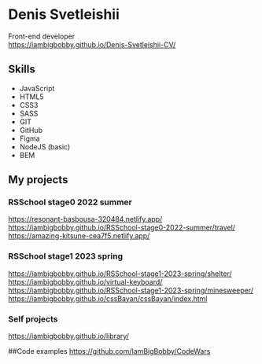 # Denis Svetleishii
Front-end developer  
https://iambigbobby.github.io/Denis-Svetleishii-CV/  

## Skills  
* JavaScript  
* HTML5  
* CSS3  
* SASS  
* GIT  
* GitHub  
* Figma  
* NodeJS (basic)
* BEM

## My projects  
### RSSchool stage0 2022 summer  
https://resonant-basbousa-320484.netlify.app/  
https://iambigbobby.github.io/RSSchool-stage0-2022-summer/travel/  
https://amazing-kitsune-cea7f5.netlify.app/ 
### RSSchool stage1 2023 spring
https://iambigbobby.github.io/RSSchool-stage1-2023-spring/shelter/  
https://iambigbobby.github.io/virtual-keyboard/  
https://iambigbobby.github.io/RSSchool-stage1-2023-spring/minesweeper/  
https://iambigbobby.github.io/cssBayan/cssBayan/index.html  

### Self projects
https://iambigbobby.github.io/library/

##Code examples
https://github.com/IamBigBobby/CodeWars  


